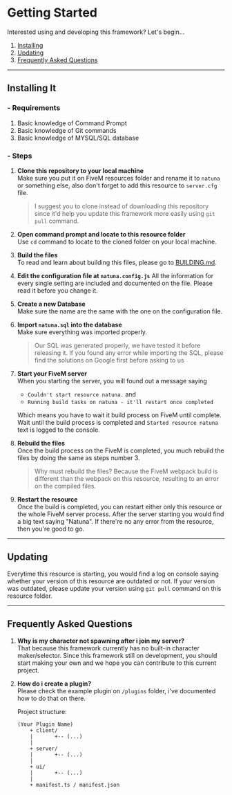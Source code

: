 # Getting Started
Interested using and developing this framework? Let's begin...
1. [Installing](#installing-it)
2. [Updating](#updating)
3. [Frequently Asked Questions](#frequently-asked-questions)

---

## Installing It
### - Requirements
1. Basic knowledge of Command Prompt
2. Basic knowledge of Git commands
2. Basic knowledge of MYSQL/SQL database

### - Steps
1. **Clone this repository to your local machine** \
    Make sure you put it on FiveM resources folder and rename it to `natuna` or something else, also don't forget to add this resource to `server.cfg` file.

    > I suggest you to clone instead of downloading this repository since it'd help you update this framework more easily using `git pull` command.

2. **Open command prompt and locate to this resource folder** \
    Use `cd` command to locate to the cloned folder on your local machine.

3. **Build the files** \
    To read and learn about building this files, please go to [BUILDING.md](BUILDING.md).

4. **Edit the configuration file at `natuna.config.js`**
    All the information for every single setting are included and documented on the file. Please read it before you change it.

5. **Create a new Database** \
    Make sure the name are the same with the one on the configuration file.

6. **Import `natuna.sql` into the database** \
    Make sure everything was imported properly.

    > Our SQL was generated properly, we have tested it before releasing it. If you found any error while importing the SQL, please find the solutions on Google first before asking to us

7. **Start your FiveM server** \
    When you starting the server, you will found out a message saying

    - `Couldn't start resource natuna.` and
    - `Running build tasks on natuna - it'll restart once completed`

    Which means you have to wait it build process on FiveM until complete. Wait until the build process is completed and `Started resource natuna` text is logged to the console.

8. **Rebuild the files** \
    Once the build process on the FiveM is completed, you much rebuild the files by doing the same as steps number 3.

    > Why must rebuild the files? Because the FiveM webpack build is different than the webpack on this resource, resulting to an error on the compiled files.

9. **Restart the resource** \
    Once the build is completed, you can restart either only this resource or the whole FiveM server process. After the server starting you would find a big text saying "Natuna". If there're no any error from the resource, then you're good to go.

---

## Updating
Everytime this resource is starting, you would find a log on console saying whether your version of this resource are outdated or not. If your version was outdated, please update your version using `git pull` command on this resource folder.

---

## Frequently Asked Questions

1. **Why is my character not spawning after i join my server?** \
    That because this framework currently has no built-in character maker/selector. Since this framework still on development, you should start making your own and we hope you can contribute to this current project.

2. **How do i create a plugin?** \
    Please check the example plugin on `/plugins` folder, i've documented how to do that on there.

    Project structure:
    ```
    (Your Plugin Name)
        + client/
        |       +-- (...)
        |
        + server/
        |       +-- (...)
        |
        + ui/
        |       +-- (...)
        |
        + manifest.ts / manifest.json
    ```